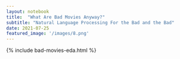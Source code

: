 ```yaml
---
layout:	notebook
title:	"What Are Bad Movies Anyway?"
subtitle: "Natural Language Processing For the Bad and the Bad"
date: 2021-07-25
featured_image: '/images/8.png'
---
```


{% include bad-movies-eda.html %}
